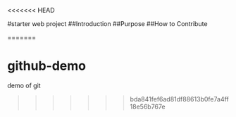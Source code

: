 <<<<<<< HEAD

#starter web project
##Introduction
##Purpose
##How to Contribute

=======
# github-demo
demo of git 
>>>>>>> bda841fef6ad81df88613b0fe7a4ff18e56b767e
